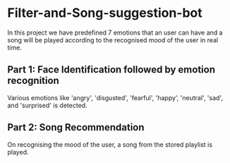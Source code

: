 # Filter-and-Song-suggestion-bot
In this project  we have predefined 7 emotions that an user can have and a song will be played according to the recognised mood of the user in real time.

## Part 1: Face Identification followed by emotion recognition
Various emotions like  'angry', 'disgusted', 'fearful', 'happy', 'neutral', 'sad', and  'surprised' is  detected.

## Part 2: Song Recommendation 
On recognising the mood of the user, a song from the stored playlist is played.

